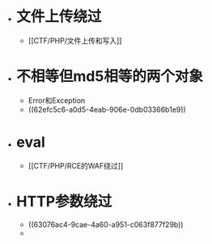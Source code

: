 - # 文件上传绕过
	- [[CTF/PHP/文件上传和写入]]
- # 不相等但md5相等的两个对象
	- Error和Exception
	- ((62efc5c6-a0d5-4eab-906e-0db03366b1e9))
- # eval
	- [[CTF/PHP/RCE的WAF绕过]]
- # HTTP参数绕过
	- ((63076ac4-9cae-4a60-a951-c063f877f29b))
	-